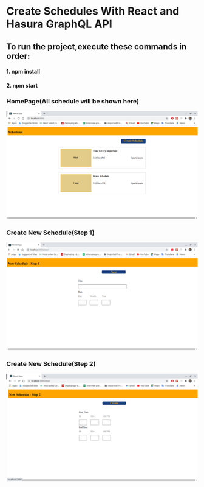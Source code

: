 # Create Schedules With React and Hasura GraphQL API
## To run the project,execute these commands in order:
 #### 1. npm install
 #### 2. npm start

### HomePage(All schedule will be shown here)
 ![Alt text](/Schedules.png?raw=true "Optional Title")
 
### Create New Schedule(Step 1)
![Alt text](/Create1.png?raw=true "Optional Title")

### Create New Schedule(Step 2)
![Alt text](/Create2.png?raw=true "Optional Title")
